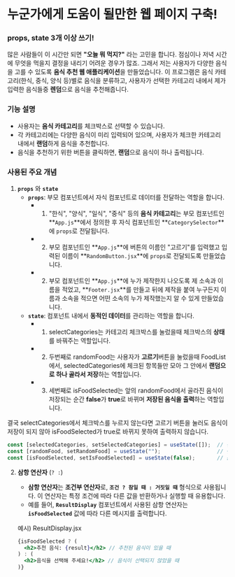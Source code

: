 # 누군가에게 도움이 될만한 웹 페이지 구축!

### props, state 3개 이상 쓰기!

많은 사람들이 이 시간만 되면 **"오늘 뭐 먹지?"** 라는 고민을 합니다. 점심이나 저녁 시간에 무엇을 먹을지 결정을 내리기 어려운 경우가 많죠. 그래서 저는 사용자가 다양한 음식을 고를 수 있도록 **음식 추천 웹 애플리케이션**을 만들었습니다. 이 프로그램은 음식 카테고리(한식, 중식, 양식 등)별로 음식을 분류하고, 사용자가 선택한 카테고리 내에서 제가 입력한 음식들중 **렌덤**으로 음식을 추천해줍니다.

### 기능 설명

- 사용자는 **음식 카테고리**를 체크박스로 선택할 수 있습니다.
- 각 카테고리에는 다양한 음식이 미리 입력되어 있으며, 사용자가 체크한 카테고리 내에서 **랜덤**하게 음식을 추천합니다.
- 음식을 추천하기 위한 버튼을 클릭하면, **랜덤**으로 음식이 하나 출력됩니다.

### 사용된 주요 개념

1. **`props`** 와 **`state`**
   - **`props`**: 부모 컴포넌트에서 자식 컴포넌트로 데이터를 전달하는 역할을 합니다.
      - 1. "한식", "양식", "일식", "중식" 등의 **음식 카테고리**는 부모 컴포넌트인 **`App.js`**에서 정의한 후 자식 컴포넌트인 **`CategorySelector`**에 `props`로 전달됩니다.
      - 2. 부모 컴포넌트인 **`App.js`**에 버튼의 이름인 "고르기"를 입력했고 입력된 이름이 **`RandomButton.jsx`**에 `props`로 전달되도록 만들었습니다.
      - 2. 부모 컴포넌트인 **`App.js`**에 누가 제작한지 나오도록 제 소속과 이름을 적었고, **`Footer.jsx`**를 만들고 뒤에 제작을 붙여 누구든지 이름과 소속을 적으면 어떤 소속의 누가 제작했는지 알 수 있게 만들었습니다.
   - **`state`**: 컴포넌트 내에서 **동적인 데이터**를 관리하는 역할을 합니다.
      - 1. selectCategories는 카테고리 체크박스를 눌렀을때 체크박스의 **상태**를 바꿔주는 역할입니다.
      - 2. 두번째로 randomFood는 사용자가 **고르기**버튼을 눌렀을때 FoodList에서, selectedCategories에 체크된 항목들만 모아 그 안에서 **랜덤으로 하나 골라서 저장**하는 역할입니다.
      - 3. 세번째로 isFoodSelected는 앞의 randomFood에서 골라진 음식이 저장되는 순간 **false**가 **true**로 바뀌며 **저장된 음식을 출력**하는 역할입니다.
        
결국 selectCategories에서 체크박스를 누르지 않는다면 고르기 버튼을 눌러도 음식이 저장이 되지 않아 isFoodSelected가 true로 바뀌지 못하여 출력하지 않습니다.
  ```jsx
  const [selectedCategories, setSelectedCategories] = useState([]);  // 선택된 카테고리 목록
  const [randomFood, setRandomFood] = useState("");                  // 랜덤으로 선택된 음식
  const [isFoodSelected, setIsFoodSelected] = useState(false);       // 음식이 선택됐는지 여부
  ```

2. **삼항 연산자** (`? :`)
   - **삼항 연산자**는 **조건부 연산자**로, **`조건 ? 참일 때 : 거짓일 때`** 형식으로 사용됩니다. 이 연산자는 특정 조건에 따라 다른 값을 반환하거나 실행할 때 유용합니다.
   - 예를 들어, **`ResultDisplay`** 컴포넌트에서 사용된 삼항 연산자는 **`isFoodSelected`** 값에 따라 다른 메시지를 출력합니다.
   
   예시) ResultDisplay.jsx
   ```jsx
   {isFoodSelected ? (
     <h2>추천 음식: {result}</h2> // 추천된 음식이 있을 때
   ) : (
     <h2>음식을 선택해 주세요!</h2> // 음식이 선택되지 않았을 때
   )}
   ```
